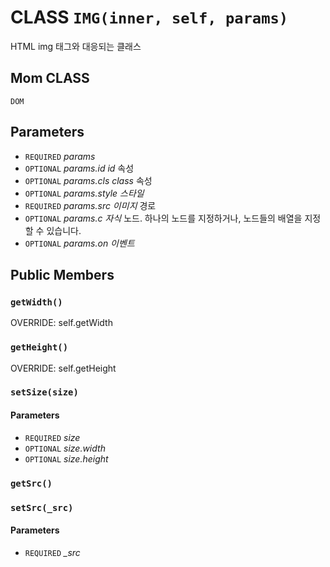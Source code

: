 # CLASS `IMG(inner, self, params)`
HTML img 태그와 대응되는 클래스

## Mom CLASS
`DOM`

## Parameters
* `REQUIRED` *params*
* `OPTIONAL` *params.id		id* 속성
* `OPTIONAL` *params.cls		class* 속성
* `OPTIONAL` *params.style	스타일*
* `REQUIRED` *params.src		이미지* 경로
* `OPTIONAL` *params.c		자식* 노드. 하나의 노드를 지정하거나, 노드들의 배열을 지정할 수 있습니다.
* `OPTIONAL` *params.on		이벤트*

## Public Members

### `getWidth()`
OVERRIDE: self.getWidth

### `getHeight()`
OVERRIDE: self.getHeight

### `setSize(size)`
#### Parameters
* `REQUIRED` *size*
* `OPTIONAL` *size.width*
* `OPTIONAL` *size.height*

### `getSrc()`

### `setSrc(_src)`
#### Parameters
* `REQUIRED` *_src*
